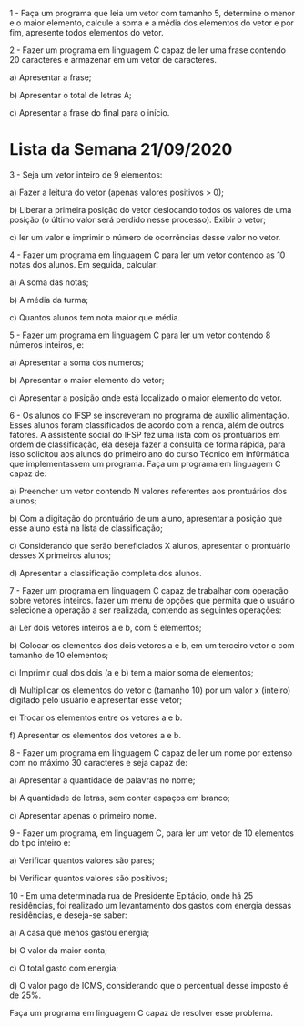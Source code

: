 1 - Faça um programa que leia um vetor com tamanho 5, determine o menor e o maior elemento, calcule a soma e a média dos elementos do vetor e por fim, apresente todos elementos do vetor.

2 - Fazer um programa em linguagem C capaz de ler uma frase contendo 20 caracteres e armazenar em um vetor de caracteres.

a) Apresentar a frase;

b) Apresentar o total de letras A;

c) Apresentar a frase do final para o início.
# Lista da Semana 21/09/2020

3 - Seja um vetor inteiro de 9 elementos:

a) Fazer a leitura do vetor (apenas valores positivos > 0);

b) Liberar a primeira posição do vetor deslocando todos os valores de uma posição (o último valor será perdido nesse processo). Exibir o vetor;

c) ler um valor e imprimir o número de ocorrências desse valor no vetor.

4 - Fazer um programa em linguagem C para ler um vetor contendo as 10 notas dos alunos. Em seguida, calcular:

a) A soma das notas;

b) A média da turma;

c) Quantos alunos tem nota maior que média.

5 - Fazer um programa em linguagem C para ler um vetor contendo 8 números inteiros, e:

a) Apresentar a soma dos numeros;

b) Apresentar o maior elemento do vetor;

c) Apresentar a posição onde está localizado o maior elemento do vetor.

6 - Os alunos do IFSP se inscreveram no programa de auxílio alimentação. Esses alunos foram classificados de acordo com a renda, além de outros fatores. A assistente social do IFSP fez uma lista com os prontuários em ordem de classificação, ela deseja fazer a consulta de forma rápida, para isso solicitou aos alunos do primeiro ano do curso Técnico em Inf0rmática que implementassem um programa. Faça um programa em linguagem C capaz de:

a) Preencher um vetor contendo N valores referentes aos prontuários dos alunos;

b) Com a digitação do prontuário de um aluno, apresentar a posição que esse aluno está na lista de classificação;

c) Considerando que serão beneficiados X alunos, apresentar o prontuário desses X primeiros alunos;

d) Apresentar a classificação completa dos alunos.

7 - Fazer um programa em linguagem C capaz de trabalhar com operação sobre vetores inteiros. fazer um menu de opções que permita que o usuário selecione a operação a ser realizada, contendo as seguintes operações:

a) Ler dois vetores inteiros a e b, com 5 elementos;

b) Colocar os elementos dos dois vetores a e b, em um terceiro vetor c com tamanho de 10 elementos;

c) Imprimir qual dos dois (a e b) tem a maior soma de elementos;

d) Multiplicar os elementos do vetor c (tamanho 10) por um valor x (inteiro) digitado pelo usuário e apresentar esse vetor;

e) Trocar os elementos entre os vetores a e b.

f) Apresentar os elementos dos vetores a e b.

8 - Fazer um programa em linguagem C capaz de ler um nome por extenso com no máximo 30 caracteres e seja capaz de:

a) Apresentar a quantidade de palavras no nome;

b) A quantidade de letras, sem contar espaços em branco;

c) Apresentar apenas o primeiro nome.

9 - Fazer um programa, em linguagem C, para ler um vetor de 10 elementos do tipo inteiro e:

a) Verificar quantos valores são pares;

b) Verificar quantos valores são positivos;

10 - Em uma determinada rua de Presidente Epitácio, onde há 25 residências, foi realizado um levantamento dos gastos com energia dessas residências, e deseja-se saber:

a) A casa que menos gastou energia;

b) O valor da maior conta;

c) O total gasto com energia;

d) O valor pago de ICMS, considerando que o percentual desse imposto é de 25%.

Faça um programa em linguagem C capaz de resolver esse problema.
